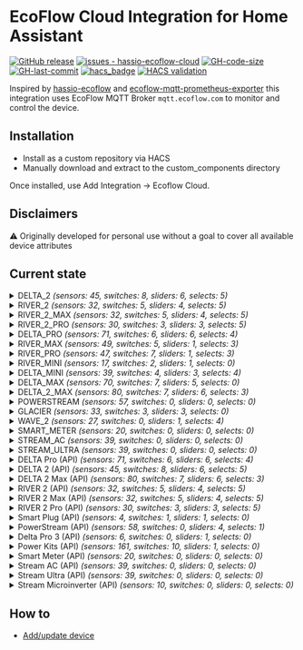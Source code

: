 # EcoFlow Cloud Integration for Home Assistant
[![GitHub release](https://img.shields.io/github/release/tolwi/hassio-ecoflow-cloud?include_prereleases=&sort=semver&color=blue)](https://github.com/tolwi/hassio-ecoflow-cloud/releases/)
[![issues - hassio-ecoflow-cloud](https://img.shields.io/github/issues/tolwi/hassio-ecoflow-cloud)](https://github.com/tolwi/hassio-ecoflow-cloud/issues)
[![GH-code-size](https://img.shields.io/github/languages/code-size/tolwi/hassio-ecoflow-cloud?color=red)](https://github.com/tolwi/hassio-ecoflow-cloud)
[![GH-last-commit](https://img.shields.io/github/last-commit/tolwi/hassio-ecoflow-cloud?style=flat-square)](https://github.com/tolwi/hassio-ecoflow-cloud/commits/main)
[![hacs_badge](https://img.shields.io/badge/HACS-Custom-41BDF5.svg)](https://github.com/hacs/integration)
[![HACS validation](https://github.com/tolwi/hassio-ecoflow-cloud/workflows/Validate%20with%20hassfest%20and%20HACS/badge.svg)](https://github.com/tolwi/hassio-ecoflow-cloud/actions?query=workflow:"Validate%20with%20hassfest%20and%20HACS")

Inspired by [hassio-ecoflow](https://github.com/vwt12eh8/hassio-ecoflow) and [ecoflow-mqtt-prometheus-exporter](https://github.com/berezhinskiy/ecoflow-mqtt-prometheus-exporter) this integration uses EcoFlow MQTT Broker `mqtt.ecoflow.com` to monitor and control the device.

## Installation

- Install as a custom repository via HACS
- Manually download and extract to the custom_components directory

Once installed, use Add Integration -> Ecoflow Cloud.

## Disclaimers

⚠️ Originally developed for personal use without a goal to cover all available device attributes

## Current state
<details><summary> DELTA_2 <i>(sensors: 45, switches: 8, sliders: 6, selects: 5)</i> </summary>
<p>

*Sensors*
- Main Battery Level
- Main Design Capacity  _(disabled)_
- Main Full Capacity  _(disabled)_
- Main Remain Capacity  _(disabled)_
- State of Health
- Battery Level
- Total In Power
- Total Out Power
- AC In Power
- AC Out Power
- AC In Volts
- AC Out Volts
- Solar In Power
- DC Out Power
- Type-C (1) Out Power
- Type-C (2) Out Power
- USB (1) Out Power
- USB (2) Out Power
- USB QC (1) Out Power
- USB QC (2) Out Power
- Charge Remaining Time
- Discharge Remaining Time
- Inv Out Temperature
- Cycles
- Battery Temperature
- Min Cell Temperature  _(disabled)_
- Max Cell Temperature  _(disabled)_
- Battery Volts  _(disabled)_
- Min Cell Volts  _(disabled)_
- Max Cell Volts  _(disabled)_
- Slave Battery Level  _(auto)_
- Slave Design Capacity  _(disabled)_
- Slave Full Capacity  _(disabled)_
- Slave Remain Capacity  _(disabled)_
- Slave State of Health
- Slave Battery Temperature  _(auto)_
- Slave Min Cell Temperature  _(disabled)_
- Slave Max Cell Temperature  _(disabled)_
- Slave Battery Volts  _(disabled)_
- Slave Min Cell Volts  _(disabled)_
- Slave Max Cell Volts  _(disabled)_
- Slave Cycles  _(auto)_
- Slave In Power  _(auto)_
- Slave Out Power  _(auto)_
- Status

*Switches*
- Beeper 
- USB Enabled 
- AC Always On 
- Prio Solar Charging 
- AC Enabled 
- X-Boost Enabled 
- DC (12V) Enabled 
- Backup Reserve Enabled 

*Sliders (numbers)*
- Max Charge Level 
- Min Discharge Level 
- Backup Reserve Level 
- Generator Auto Start Level 
- Generator Auto Stop Level 
- AC Charging Power 

*Selects*
- DC (12V) Charge Current 
- Screen Timeout 
- Unit Timeout 
- AC Timeout 
- DC (12V) Timeout 

</p></details>

<details><summary> RIVER_2 <i>(sensors: 32, switches: 5, sliders: 4, selects: 5)</i> </summary>
<p>

*Sensors*
- Main Battery Level
- Main Design Capacity  _(disabled)_
- Main Full Capacity  _(disabled)_
- Main Remain Capacity  _(disabled)_
- State of Health
- Battery Level
- Battery Charging State
- Total In Power
- Total Out Power
- Solar In Current
- Solar In Voltage
- AC In Power
- AC Out Power
- AC In Volts
- AC Out Volts
- Type-C In Power
- Solar In Power
- DC Out Power
- Type-C Out Power
- USB Out Power
- Charge Remaining Time
- Discharge Remaining Time
- Remaining Time
- Inv Out Temperature
- Cycles
- Battery Temperature
- Min Cell Temperature  _(disabled)_
- Max Cell Temperature  _(disabled)_
- Battery Volts  _(disabled)_
- Min Cell Volts  _(disabled)_
- Max Cell Volts  _(disabled)_
- Status

*Switches*
- AC Enabled 
- AC Always On 
- X-Boost Enabled 
- DC (12V) Enabled 
- Backup Reserve Enabled 

*Sliders (numbers)*
- Max Charge Level 
- Min Discharge Level 
- AC Charging Power 
- Backup Reserve Level 

*Selects*
- DC (12V) Charge Current 
- DC Mode 
- Screen Timeout 
- Unit Timeout 
- AC Timeout 

</p></details>

<details><summary> RIVER_2_MAX <i>(sensors: 32, switches: 5, sliders: 4, selects: 5)</i> </summary>
<p>

*Sensors*
- Main Battery Level
- Main Design Capacity  _(disabled)_
- Main Full Capacity  _(disabled)_
- Main Remain Capacity  _(disabled)_
- State of Health
- Battery Level
- Battery Charging State
- Total In Power
- Total Out Power
- Solar In Current
- Solar In Voltage
- AC In Power
- AC Out Power
- AC In Volts
- AC Out Volts
- Type-C In Power
- Solar In Power
- DC Out Power
- Type-C Out Power
- USB Out Power
- Charge Remaining Time
- Discharge Remaining Time
- Remaining Time
- Inv Out Temperature
- Cycles
- Battery Temperature
- Min Cell Temperature  _(disabled)_
- Max Cell Temperature  _(disabled)_
- Battery Volts  _(disabled)_
- Min Cell Volts  _(disabled)_
- Max Cell Volts  _(disabled)_
- Status

*Switches*
- AC Enabled 
- AC Always On 
- X-Boost Enabled 
- DC (12V) Enabled 
- Backup Reserve Enabled 

*Sliders (numbers)*
- Max Charge Level 
- Min Discharge Level 
- AC Charging Power 
- Backup Reserve Level 

*Selects*
- DC (12V) Charge Current 
- DC Mode 
- Screen Timeout 
- Unit Timeout 
- AC Timeout 

</p></details>

<details><summary> RIVER_2_PRO <i>(sensors: 30, switches: 3, sliders: 3, selects: 5)</i> </summary>
<p>

*Sensors*
- Main Battery Level
- Main Design Capacity  _(disabled)_
- Main Full Capacity  _(disabled)_
- Main Remain Capacity  _(disabled)_
- State of Health
- Battery Level
- Battery Charging State
- Total In Power
- Total Out Power
- AC In Power
- AC Out Power
- AC In Volts
- AC Out Volts
- Type-C In Power
- Solar In Power
- DC Out Power
- Type-C Out Power
- USB Out Power
- Charge Remaining Time
- Discharge Remaining Time
- Remaining Time
- Inv Out Temperature
- Cycles
- Battery Temperature
- Min Cell Temperature  _(disabled)_
- Max Cell Temperature  _(disabled)_
- Battery Volts  _(disabled)_
- Min Cell Volts  _(disabled)_
- Max Cell Volts  _(disabled)_
- Status

*Switches*
- AC Enabled 
- X-Boost Enabled 
- DC (12V) Enabled 

*Sliders (numbers)*
- Max Charge Level 
- Min Discharge Level 
- AC Charging Power 

*Selects*
- DC (12V) Charge Current 
- DC Mode 
- Screen Timeout 
- Unit Timeout 
- AC Timeout 

</p></details>

<details><summary> DELTA_PRO <i>(sensors: 71, switches: 6, sliders: 6, selects: 4)</i> </summary>
<p>

*Sensors*
- Main Battery Level
- Main Battery Level (Precise)  _(disabled)_
- Main Design Capacity  _(disabled)_
- Main Full Capacity  _(disabled)_
- Main Remain Capacity  _(disabled)_
- State of Health
- Battery Level
- Battery Level (Precise)  _(disabled)_
- Total In Power
- Total Out Power
- AC In Power
- AC Out Power
- AC In Volts
- AC Out Volts
- Solar In Power
- Solar In Voltage
- Solar In Current
- DC Out Power
- DC Out Voltage
- DC Car Out Power
- DC Anderson Out Power
- Type-C (1) Out Power
- Type-C (2) Out Power
- USB (1) Out Power
- USB (2) Out Power
- USB QC (1) Out Power
- USB QC (2) Out Power
- Charge Remaining Time
- Discharge Remaining Time
- Cycles
- Battery Temperature
- Min Cell Temperature  _(disabled)_
- Max Cell Temperature  _(disabled)_
- Main Battery Current  _(disabled)_
- Battery Volts  _(disabled)_
- Min Cell Volts  _(disabled)_
- Max Cell Volts  _(disabled)_
- Solar In Energy
- Battery Charge Energy from AC
- Battery Charge Energy from DC
- Battery Discharge Energy to AC
- Battery Discharge Energy to DC
- Slave 1 Battery Level  _(auto)_
- Slave 1 Battery Level (Precise)  _(disabled)_
- Slave 1 Design Capacity  _(disabled)_
- Slave 1 Full Capacity  _(disabled)_
- Slave 1 Remain Capacity  _(disabled)_
- Slave 1 State of Health
- Slave 1 Battery Temperature  _(auto)_
- Slave 1 In Power  _(auto)_
- Slave 1 Out Power  _(auto)_
- Slave 2 Battery Level  _(auto)_
- Slave 2 Battery Level (Precise)  _(disabled)_
- Slave 2 Design Capacity  _(disabled)_
- Slave 2 Full Capacity  _(disabled)_
- Slave 2 Remain Capacity  _(disabled)_
- Slave 2 State of Health
- Slave 1 Battery Volts  _(disabled)_
- Slave 1 Min Cell Volts  _(disabled)_
- Slave 1 Max Cell Volts  _(disabled)_
- Slave 1 Battery Current  _(disabled)_
- Slave 2 Battery Volts  _(disabled)_
- Slave 2 Min Cell Volts  _(disabled)_
- Slave 2 Max Cell Volts  _(disabled)_
- Slave 2 Battery Current  _(disabled)_
- Slave 2 Battery Temperature  _(auto)_
- Slave 2 In Power  _(auto)_
- Slave 2 Out Power  _(auto)_
- Slave 1 Cycles  _(disabled)_
- Slave 2 Cycles  _(disabled)_
- Status

*Switches*
- Beeper 
- DC (12V) Enabled 
- AC Enabled 
- X-Boost Enabled 
- AC Always On 
- Backup Reserve Enabled 

*Sliders (numbers)*
- Max Charge Level 
- Min Discharge Level 
- Backup Reserve Level 
- Generator Auto Start Level 
- Generator Auto Stop Level 
- AC Charging Power 

*Selects*
- DC (12V) Charge Current 
- Screen Timeout 
- Unit Timeout 
- AC Timeout 

</p></details>

<details><summary> RIVER_MAX <i>(sensors: 49, switches: 5, sliders: 1, selects: 3)</i> </summary>
<p>

*Sensors*
- Main Battery Level
- Main Design Capacity  _(disabled)_
- Main Full Capacity  _(disabled)_
- Main Remain Capacity  _(disabled)_
- Battery Level
- Total In Power
- Total Out Power
- Solar In Current
- Solar In Voltage
- AC In Power
- AC Out Power
- AC In Volts
- AC Out Volts
- DC Out Power
- Type-C Out Power
- DC Temperature  _(disabled)_
- USB C Temperature  _(disabled)_
- USB (1) Out Power
- USB (2) Out Power
- USB (3) Out Power
- Remaining Time
- Cycles
- Battery Temperature
- Min Cell Temperature  _(disabled)_
- Max Cell Temperature  _(disabled)_
- Battery Current  _(disabled)_
- Battery Volts  _(disabled)_
- Min Cell Volts  _(disabled)_
- Max Cell Volts  _(disabled)_
- Inverter Inside Temperature
- Inverter Outside Temperature
- Solar In Energy
- Battery Charge Energy from AC
- Battery Charge Energy from DC
- Battery Discharge Energy to AC
- Battery Discharge Energy to DC
- Slave Battery Level  _(auto)_
- Slave Design Capacity  _(disabled)_
- Slave Full Capacity  _(disabled)_
- Slave Remain Capacity  _(disabled)_
- Slave Battery Temperature  _(auto)_
- Slave Min Cell Temperature  _(disabled)_
- Slave Max Cell Temperature  _(disabled)_
- Slave Battery Current  _(disabled)_
- Slave Battery Volts  _(disabled)_
- Slave Min Cell Volts  _(disabled)_
- Slave Max Cell Volts  _(disabled)_
- Slave Cycles  _(auto)_
- Status

*Switches*
- Beeper 
- AC Enabled 
- DC (12V) Enabled 
- X-Boost Enabled 
- Auto Fan Speed 

*Sliders (numbers)*
- Max Charge Level 

*Selects*
- Unit Timeout 
- DC (12V) Timeout 
- AC Timeout 

</p></details>

<details><summary> RIVER_PRO <i>(sensors: 47, switches: 7, sliders: 1, selects: 3)</i> </summary>
<p>

*Sensors*
- Main Battery Level
- Main Full Capacity  _(disabled)_
- Main Remain Capacity  _(disabled)_
- Battery Level
- Total In Power
- Total Out Power
- Solar In Current
- Solar In Voltage
- AC In Power
- AC Out Power
- AC In Volts
- AC Out Volts
- DC Out Power
- Type-C Out Power
- DC Temperature  _(disabled)_
- USB C Temperature  _(disabled)_
- USB (1) Out Power
- USB (2) Out Power
- USB (3) Out Power
- Remaining Time
- Cycles
- Battery Temperature
- Min Cell Temperature  _(disabled)_
- Max Cell Temperature  _(disabled)_
- Battery Current  _(disabled)_
- Battery Volts  _(disabled)_
- Min Cell Volts  _(disabled)_
- Max Cell Volts  _(disabled)_
- Inverter Inside Temperature
- Inverter Outside Temperature
- Solar In Energy
- Battery Charge Energy from AC
- Battery Charge Energy from DC
- Battery Discharge Energy to AC
- Battery Discharge Energy to DC
- Slave Battery Level  _(auto)_
- Slave Full Capacity  _(disabled)_
- Slave Remain Capacity  _(disabled)_
- Slave Cycles  _(auto)_
- Slave Battery Temperature  _(auto)_
- Slave Min Cell Temperature  _(disabled)_
- Slave Max Cell Temperature  _(disabled)_
- Slave Battery Current  _(disabled)_
- Slave Battery Volts  _(disabled)_
- Slave Min Cell Volts  _(disabled)_
- Slave Max Cell Volts  _(disabled)_
- Status

*Switches*
- Beeper 
- AC Always On 
- DC (12V) Enabled 
- AC Enabled 
- X-Boost Enabled 
- AC Slow Charging 
- Auto Fan Speed 

*Sliders (numbers)*
- Max Charge Level 

*Selects*
- Unit Timeout 
- DC (12V) Timeout 
- AC Timeout 

</p></details>

<details><summary> RIVER_MINI <i>(sensors: 17, switches: 2, sliders: 1, selects: 0)</i> </summary>
<p>

*Sensors*
- Main Battery Level
- AC In Power
- AC Out Power
- AC In Volts
- AC Out Volts
- Solar In Voltage
- Solar In Current
- Inverter Inside Temperature
- Inverter Outside Temperature
- Solar In Energy
- Battery Charge Energy from AC
- Battery Charge Energy from DC
- Battery Discharge Energy to AC
- Battery Discharge Energy to DC
- Total In Power
- Total Out Power
- Cycles

*Switches*
- AC Enabled 
- X-Boost Enabled 

*Sliders (numbers)*
- Max Charge Level 

*Selects*

</p></details>

<details><summary> DELTA_MINI <i>(sensors: 39, switches: 4, sliders: 3, selects: 4)</i> </summary>
<p>

*Sensors*
- Main Battery Level
- Main Battery Level (Precise)  _(disabled)_
- Main Design Capacity  _(disabled)_
- Main Full Capacity  _(disabled)_
- Main Remain Capacity  _(disabled)_
- State of Health
- Battery Level
- Battery Level (Precise)  _(disabled)_
- Total In Power
- Total Out Power
- AC In Power
- AC Out Power
- AC In Volts
- AC Out Volts
- Solar In Power
- Solar In Voltage
- Solar In Current
- DC Out Power
- DC Out Voltage
- DC Car Out Power
- DC Anderson Out Power
- Type-C (1) Out Power
- Type-C (2) Out Power
- USB (1) Out Power
- USB (2) Out Power
- USB QC (1) Out Power
- USB QC (2) Out Power
- Charge Remaining Time
- Discharge Remaining Time
- Cycles
- Battery Temperature  _(disabled)_
- Main Battery Current  _(disabled)_
- Battery Volts  _(disabled)_
- Solar In Energy
- Battery Charge Energy from AC
- Battery Charge Energy from DC
- Battery Discharge Energy to AC
- Battery Discharge Energy to DC
- Status

*Switches*
- Beeper 
- DC (12V) Enabled 
- AC Enabled 
- X-Boost Enabled 

*Sliders (numbers)*
- Max Charge Level 
- Min Discharge Level 
- AC Charging Power 

*Selects*
- DC (12V) Charge Current 
- Screen Timeout 
- Unit Timeout 
- AC Timeout 

</p></details>

<details><summary> DELTA_MAX <i>(sensors: 70, switches: 7, sliders: 5, selects: 0)</i> </summary>
<p>

*Sensors*
- Main Battery Level
- Main Battery Level (Precise)  _(disabled)_
- Main Design Capacity  _(disabled)_
- Main Full Capacity  _(disabled)_
- Main Remain Capacity  _(disabled)_
- State of Health
- Battery Level
- Battery Level (Precise)  _(disabled)_
- Total In Power
- Total Out Power
- Main Battery Current
- AC In Power
- AC Out Power
- AC In Volts
- AC Out Volts
- Solar In Power
- Solar In Voltage
- Solar In Current
- DC Out Power
- DC Out Voltage
- Type-C (1) Out Power
- Type-C (2) Out Power
- USB (1) Out Power
- USB (2) Out Power
- USB QC (1) Out Power
- USB QC (2) Out Power
- Charge Remaining Time
- Discharge Remaining Time
- Inv Out Temperature
- Cycles
- Battery Temperature
- Min Cell Temperature  _(disabled)_
- Max Cell Temperature  _(disabled)_
- Battery Volts  _(disabled)_
- Min Cell Volts  _(disabled)_
- Max Cell Volts  _(disabled)_
- Solar In Energy
- Battery Charge Energy from AC
- Battery Charge Energy from DC
- Battery Discharge Energy to AC
- Battery Discharge Energy to DC
- Slave 1 Battery Level  _(auto)_
- Slave 1 Battery Level (Precise)  _(disabled)_
- Slave 1 Design Capacity  _(disabled)_
- Slave 1 Full Capacity  _(disabled)_
- Slave 1 Remain Capacity  _(disabled)_
- Slave 1 State of Health
- Slave 1 Battery Temperature  _(auto)_
- Slave 1 In Power  _(auto)_
- Slave 1 Out Power  _(auto)_
- Slave 2 Battery Level  _(auto)_
- Slave 2 Battery Level (Precise)  _(disabled)_
- Slave 2 Design Capacity  _(disabled)_
- Slave 2 Full Capacity  _(disabled)_
- Slave 2 Remain Capacity  _(disabled)_
- Slave 2 State of Health
- Slave 1 Battery Volts  _(disabled)_
- Slave 1 Min Cell Volts  _(disabled)_
- Slave 1 Max Cell Volts  _(disabled)_
- Slave 1 Battery Current  _(disabled)_
- Slave 2 Battery Volts  _(disabled)_
- Slave 2 Min Cell Volts  _(disabled)_
- Slave 2 Max Cell Volts  _(disabled)_
- Slave 2 Battery Current  _(disabled)_
- Slave 2 Battery Temperature  _(auto)_
- Slave 2 In Power  _(auto)_
- Slave 2 Out Power  _(auto)_
- Slave 1 Cycles  _(disabled)_
- Slave 2 Cycles  _(disabled)_
- Status

*Switches*
- Beeper 
- USB Enabled 
- AC Always On 
- Prio Solar Charging 
- AC Enabled 
- X-Boost Enabled 
- DC (12V) Enabled 

*Sliders (numbers)*
- Max Charge Level 
- Min Discharge Level 
- Generator Auto Start Level 
- Generator Auto Stop Level 
- AC Charging Power 

*Selects*

</p></details>

<details><summary> DELTA_2_MAX <i>(sensors: 80, switches: 7, sliders: 6, selects: 3)</i> </summary>
<p>

*Sensors*
- Cumulative Capacity Charge (mAh)  _(disabled)_
- Cumulative Energy Charge (Wh)
- Cumulative Capacity Discharge (mAh)  _(disabled)_
- Cumulative Energy Discharge (Wh)
- Main Battery Level
- Main Design Capacity  _(disabled)_
- Main Full Capacity  _(disabled)_
- Main Remain Capacity  _(disabled)_
- State of Health
- Battery Level
- Total In Power
- Total Out Power
- AC In Power
- AC Out Power
- AC In Volts
- AC Out Volts
- Solar (1) In Power
- Solar (2) In Power
- Solar (1) In Volts
- Solar (2) In Volts
- Solar (1) In Amps
- Solar (2) In Amps
- DC Out Power
- Type-C (1) Out Power
- Type-C (2) Out Power
- USB (1) Out Power
- USB (2) Out Power
- USB QC (1) Out Power
- USB QC (2) Out Power
- Charge Remaining Time
- Discharge Remaining Time
- Inv Out Temperature
- Cycles
- Battery Temperature
- Min Cell Temperature  _(disabled)_
- Max Cell Temperature  _(disabled)_
- Battery Volts  _(disabled)_
- Min Cell Volts  _(disabled)_
- Max Cell Volts  _(disabled)_
- Battery level SOC  _(auto)_
- Slave 1 Cumulative Capacity Charge (mAh)  _(auto)_
- Slave 1 Cumulative Energy Charge (Wh)  _(disabled)_
- Slave 1 Cumulative Capacity Discharge (mAh)  _(auto)_
- Slave 1 Cumulative Energy Discharge (Wh)  _(disabled)_
- Slave 1 Battery Level  _(auto)_
- Slave 1 Design Capacity  _(disabled)_
- Slave 1 Full Capacity  _(disabled)_
- Slave 1 Remain Capacity  _(disabled)_
- Slave 1 Battery Temperature  _(auto)_
- Slave 1 Min Cell Temperature  _(disabled)_
- Slave 1 Max Cell Temperature  _(disabled)_
- Slave 1 Battery Volts  _(disabled)_
- Slave 1 Min Cell Volts  _(disabled)_
- Slave 1 Max Cell Volts  _(disabled)_
- Slave 1 Cycles  _(auto)_
- Slave 1 State of Health  _(auto)_
- Slave 1 In Power  _(auto)_
- Slave 1 Out Power  _(auto)_
- Slave 1 Battery level SOC  _(auto)_
- Slave 2 Cumulative Capacity Charge (mAh)  _(disabled)_
- Slave 2 Cumulative Energy Charge (Wh)  _(auto)_
- Slave 2 Cumulative Capacity Discharge (mAh)  _(disabled)_
- Slave 2 Cumulative Energy Discharge (Wh)  _(auto)_
- Slave 2 Battery Level  _(auto)_
- Slave 2 Design Capacity  _(disabled)_
- Slave 2 Full Capacity  _(disabled)_
- Slave 2 Remain Capacity  _(disabled)_
- Slave 2 Battery Temperature  _(auto)_
- Slave 2 Min Cell Temperature  _(disabled)_
- Slave 2 Max Cell Temperature  _(disabled)_
- Slave 2 Battery Volts  _(disabled)_
- Slave 2 Min Cell Volts  _(disabled)_
- Slave 2 Max Cell Volts  _(disabled)_
- Slave 2 Cycles  _(auto)_
- Slave 2 State of Health  _(auto)_
- Slave 2 In Power  _(auto)_
- Slave 2 Out Power  _(auto)_
- Slave 2 Battery level SOC  _(auto)_
- Status
- Status (Scheduled)

*Switches*
- Beeper 
- USB Enabled 
- AC Always On 
- AC Enabled 
- X-Boost Enabled 
- DC (12V) Enabled 
- Backup Reserve Enabled 

*Sliders (numbers)*
- Max Charge Level 
- Min Discharge Level 
- Backup Reserve Level 
- Generator Auto Start Level 
- Generator Auto Stop Level 
- AC Charging Power 

*Selects*
- Screen Timeout 
- Unit Timeout 
- AC Timeout 

</p></details>

<details><summary> POWERSTREAM <i>(sensors: 57, switches: 0, sliders: 0, selects: 0)</i> </summary>
<p>

*Sensors*
- Solar 1 Watts
- Solar 1 Input Potential
- Solar 1 Op Potential
- Solar 1 Currrent
- Solar 1 Temperature
- Solar 1 Relay Status
- Solar 1 Error Code  _(disabled)_
- Solar 1 Warning Code  _(disabled)_
- Solar 1 Status  _(disabled)_
- Solar 2 Watts
- Solar 2 Input Potential
- Solar 2 Op Potential
- Solar 2 Current
- Solar 2 Temperature
- Solar 2 Relay Status
- Solar 2 Error Code  _(disabled)_
- Solar 2 Warning Code  _(disabled)_
- Solar 2 Status  _(disabled)_
- Battery Type  _(disabled)_
- Battery Charge
- Battery Input Watts
- Battery Input Potential
- Battery Op Potential
- Battery Input Current
- Battery Temperature
- Charge Time
- Discharge Time
- Battery Error Code  _(disabled)_
- Battery Warning Code  _(disabled)_
- Battery Status  _(disabled)_
- LLC Input Potential  _(disabled)_
- LLC Op Potential  _(disabled)_
- LLC Error Code  _(disabled)_
- LLC Warning Code  _(disabled)_
- LLC Status  _(disabled)_
- Inverter On/Off Status
- Inverter Output Watts
- Inverter Output Potential  _(disabled)_
- Inverter Op Potential
- Inverter Output Current
- Inverter DC Current
- Inverter Frequency
- Inverter Temperature
- Inverter Relay Status
- Inverter Error Code  _(disabled)_
- Inverter Warning Code  _(disabled)_
- Inverter Status  _(disabled)_
- Other Loads
- Smart Plug Loads
- Rated Power
- Lower Battery Limit  _(disabled)_
- Upper Battery Limit  _(disabled)_
- Wireless Error Code  _(disabled)_
- Wireless Warning Code  _(disabled)_
- LED Brightness  _(disabled)_
- Heartbeat Frequency  _(disabled)_
- Status

*Switches*

*Sliders (numbers)*

*Selects*

</p></details>

<details><summary> GLACIER <i>(sensors: 33, switches: 3, sliders: 3, selects: 0)</i> </summary>
<p>

*Sensors*
- Main Battery Level
- Main Design Capacity  _(disabled)_
- Main Full Capacity  _(disabled)_
- Main Remain Capacity  _(disabled)_
- Battery Level
- Battery Charging State
- Total In Power
- Total Out Power
- Motor Power
- Charge Remaining Time
- Discharge Remaining Time
- Cycles
- Battery Temperature
- Min Cell Temperature  _(disabled)_
- Max Cell Temperature  _(disabled)_
- Battery Volts  _(disabled)_
- Min Cell Volts  _(disabled)_
- Max Cell Volts  _(disabled)_
- Battery Present
- XT60 State
- Fan Level
- Ambient Temperature
- Exhaust Temperature
- Water Temperature
- Left Temperature
- Right Temperature
- Dual Zone Mode
- Ice Time Remain
- Ice Percentage
- Ice Make Mode
- Ice Alert
- Ice Water Level OK
- Status

*Switches*
- Beeper 
- Eco Mode 
- Power 

*Sliders (numbers)*
- Left Set Temperature 
- Combined Set Temperature 
- Right Set Temperature 

*Selects*

</p></details>

<details><summary> WAVE_2 <i>(sensors: 27, switches: 0, sliders: 1, selects: 4)</i> </summary>
<p>

*Sensors*
- Main Battery Level
- Main Remain Capacity  _(disabled)_
- Battery Temperature
- Min Cell Temperature  _(disabled)_
- Max Cell Temperature  _(disabled)_
- Charge Remaining Time
- Discharge Remaining Time
- Condensation temperature  _(disabled)_
- Return air temperature in condensation zone  _(disabled)_
- Air outlet temperature  _(disabled)_
- Evaporation temperature  _(disabled)_
- Exhaust temperature  _(disabled)_
- Evaporation zone return air temperature  _(disabled)_
- Air outlet temperature  _(disabled)_
- Ambient temperature  _(disabled)_
- PV input power
- Battery output power
- PV charging power
- AC input power
- Power supply power
- System power
- Battery power
- Motor operating power
- Battery output power
- AC input power
- PV input power
- Status

*Switches*

*Sliders (numbers)*
- Set Temperature 

*Selects*
- Wind speed 
- Main mode 
- Remote startup/shutdown 
- Sub-mode 

</p></details>

<details><summary> SMART_METER <i>(sensors: 20, switches: 0, sliders: 0, selects: 0)</i> </summary>
<p>

*Sensors*
- Power Grid Global
- Power Grid L1  _(disabled)_
- Power Grid L2  _(disabled)_
- Power Grid L3  _(disabled)_
- Power Grid (L1) In Amps  _(disabled)_
- Power Grid (L2) In Amps  _(disabled)_
- Power Grid (L3) In Amps  _(disabled)_
- Power Grid (L1) Volts  _(disabled)_
- Power Grid (L2) Volts  _(disabled)_
- Power Grid (L3) Volts  _(disabled)_
- Flag L1  _(disabled)_
- Flag L2  _(disabled)_
- Flag L3  _(disabled)_
- L1 Lifetime net usage  _(disabled)_
- L2 Lifetime net usage  _(disabled)_
- L3 Lifetime net usage  _(disabled)_
- Lifetime consumption
- Lifetime injection (2)  _(disabled)_
- Lifetime net usage
- Lifetime injection

*Switches*

*Sliders (numbers)*

*Selects*

</p></details>

<details><summary> STREAM_AC <i>(sensors: 39, switches: 0, sliders: 0, selects: 0)</i> </summary>
<p>

*Sensors*
- Cumulative Capacity Charge (mAh)  _(disabled)_
- Cumulative Energy Charge (Wh)
- Cumulative Capacity Discharge (mAh)  _(disabled)_
- Cumulative Energy Discharge (Wh)
- Charge Remaining Time  _(disabled)_
- Discharge Remaining Time  _(disabled)_
- Cycles
- Design Capacity  _(disabled)_
- Power Battery SOC
- Full Capacity  _(disabled)_
- Power AC
- Power Volts  _(disabled)_
- In Power
- Max Cell Temperature  _(disabled)_
- Max Cell Volts  _(disabled)_
- Min Cell Temperature  _(disabled)_
- Min Cell Volts  _(disabled)_
- Out Power
- Power Battery
- Power PV 1  _(auto)_
- Power PV 2  _(auto)_
- Power PV 3  _(auto)_
- Power PV 4  _(auto)_
- Power PV Sum
- Power SCHUKO1  _(auto)_
- Power SCHUKO2  _(auto)_
- Power Grid
- Power Sys Load
- Power Sys Load From Battery
- Power Sys Load From Grid
- Power Sys Load From PV
- Real State of Health  _(disabled)_
- Remain Capacity  _(disabled)_
- Remaining Time
- Power Battery
- State of Health
- Power AC SYS
- Battery Temperature
- Battery Volts  _(disabled)_

*Switches*

*Sliders (numbers)*

*Selects*

</p></details>

<details><summary> STREAM_ULTRA <i>(sensors: 39, switches: 0, sliders: 0, selects: 0)</i> </summary>
<p>

*Sensors*
- Cumulative Capacity Charge (mAh)  _(disabled)_
- Cumulative Energy Charge (Wh)
- Cumulative Capacity Discharge (mAh)  _(disabled)_
- Cumulative Energy Discharge (Wh)
- Charge Remaining Time  _(disabled)_
- Discharge Remaining Time  _(disabled)_
- Cycles
- Design Capacity  _(disabled)_
- Power Battery SOC
- Full Capacity  _(disabled)_
- Power AC
- Power Volts  _(disabled)_
- In Power
- Max Cell Temperature  _(disabled)_
- Max Cell Volts  _(disabled)_
- Min Cell Temperature  _(disabled)_
- Min Cell Volts  _(disabled)_
- Out Power
- Power Battery
- Power PV 1  _(auto)_
- Power PV 2  _(auto)_
- Power PV 3  _(auto)_
- Power PV 4  _(auto)_
- Power PV Sum
- Power SCHUKO1  _(auto)_
- Power SCHUKO2  _(auto)_
- Power Grid
- Power Sys Load
- Power Sys Load From Battery
- Power Sys Load From Grid
- Power Sys Load From PV
- Real State of Health  _(disabled)_
- Remain Capacity  _(disabled)_
- Remaining Time
- Power Battery
- State of Health
- Power AC SYS
- Battery Temperature
- Battery Volts  _(disabled)_

*Switches*

*Sliders (numbers)*

*Selects*

</p></details>

<details><summary> DELTA Pro (API) <i>(sensors: 71, switches: 6, sliders: 6, selects: 4)</i> </summary>
<p>

*Sensors*
- Main Battery Level
- Main Battery Level (Precise)  _(disabled)_
- Main Design Capacity  _(disabled)_
- Main Full Capacity  _(disabled)_
- Main Remain Capacity  _(disabled)_
- State of Health
- Battery Level
- Battery Level (Precise)  _(disabled)_
- Total In Power
- Total Out Power
- Main Battery Current
- AC In Power
- AC Out Power
- AC In Volts
- AC Out Volts
- Solar In Power
- Solar In Voltage
- Solar In Current
- DC Out Power
- DC Out Voltage
- DC Car Out Power
- DC Anderson Out Power
- Type-C (1) Out Power
- Type-C (2) Out Power
- USB (1) Out Power
- USB (2) Out Power
- USB QC (1) Out Power
- USB QC (2) Out Power
- Charge Remaining Time
- Discharge Remaining Time
- Cycles
- Battery Temperature
- Min Cell Temperature  _(disabled)_
- Max Cell Temperature  _(disabled)_
- Battery Volts  _(disabled)_
- Min Cell Volts  _(disabled)_
- Max Cell Volts  _(disabled)_
- Solar In Energy
- Battery Charge Energy from AC
- Battery Charge Energy from DC
- Battery Discharge Energy to AC
- Battery Discharge Energy to DC
- Slave 1 Battery Level  _(auto)_
- Slave 1 Battery Level (Precise)  _(disabled)_
- Slave 1 Design Capacity  _(disabled)_
- Slave 1 Full Capacity  _(disabled)_
- Slave 1 Remain Capacity  _(disabled)_
- Slave 1 State of Health
- Slave 1 Battery Temperature  _(auto)_
- Slave 1 In Power  _(auto)_
- Slave 1 Out Power  _(auto)_
- Slave 2 Battery Level  _(auto)_
- Slave 2 Battery Level (Precise)  _(disabled)_
- Slave 2 Design Capacity  _(disabled)_
- Slave 2 Full Capacity  _(disabled)_
- Slave 2 Remain Capacity  _(disabled)_
- Slave 2 State of Health
- Slave 1 Battery Volts  _(disabled)_
- Slave 1 Min Cell Volts  _(disabled)_
- Slave 1 Max Cell Volts  _(disabled)_
- Slave 1 Battery Current  _(disabled)_
- Slave 2 Battery Volts  _(disabled)_
- Slave 2 Min Cell Volts  _(disabled)_
- Slave 2 Max Cell Volts  _(disabled)_
- Slave 2 Battery Current  _(disabled)_
- Slave 2 Battery Temperature  _(auto)_
- Slave 2 In Power  _(auto)_
- Slave 2 Out Power  _(auto)_
- Slave 1 Cycles  _(disabled)_
- Slave 2 Cycles  _(disabled)_
- Status

*Switches*
- Beeper 
- DC (12V) Enabled 
- AC Enabled 
- X-Boost Enabled 
- AC Always On 
- Backup Reserve Enabled 

*Sliders (numbers)*
- Max Charge Level 
- Min Discharge Level 
- Backup Reserve Level 
- Generator Auto Start Level 
- Generator Auto Stop Level 
- AC Charging Power 

*Selects*
- DC (12V) Charge Current 
- Screen Timeout 
- Unit Timeout 
- AC Timeout 

</p></details>

<details><summary> DELTA 2 (API) <i>(sensors: 45, switches: 8, sliders: 6, selects: 5)</i> </summary>
<p>

*Sensors*
- Main Battery Level
- Main Design Capacity  _(disabled)_
- Main Full Capacity  _(disabled)_
- Main Remain Capacity  _(disabled)_
- State of Health
- Battery Level
- Total In Power
- Total Out Power
- AC In Power
- AC Out Power
- AC In Volts
- AC Out Volts
- Solar In Power
- DC Out Power
- Type-C (1) Out Power
- Type-C (2) Out Power
- USB (1) Out Power
- USB (2) Out Power
- USB QC (1) Out Power
- USB QC (2) Out Power
- Charge Remaining Time
- Discharge Remaining Time
- Inv Out Temperature
- Cycles
- Battery Temperature
- Min Cell Temperature  _(disabled)_
- Max Cell Temperature  _(disabled)_
- Battery Volts  _(disabled)_
- Min Cell Volts  _(disabled)_
- Max Cell Volts  _(disabled)_
- Slave Battery Level  _(auto)_
- Slave Design Capacity  _(disabled)_
- Slave Full Capacity  _(disabled)_
- Slave Remain Capacity  _(disabled)_
- Slave State of Health
- Slave Battery Temperature  _(auto)_
- Slave Min Cell Temperature  _(disabled)_
- Slave Max Cell Temperature  _(disabled)_
- Slave Battery Volts  _(disabled)_
- Slave Min Cell Volts  _(disabled)_
- Slave Max Cell Volts  _(disabled)_
- Slave Cycles  _(auto)_
- Slave In Power  _(auto)_
- Slave Out Power  _(auto)_
- Status

*Switches*
- Beeper 
- USB Enabled 
- AC Always On 
- Prio Solar Charging 
- AC Enabled 
- X-Boost Enabled 
- DC (12V) Enabled 
- Backup Reserve Enabled 

*Sliders (numbers)*
- Max Charge Level 
- Min Discharge Level 
- Backup Reserve Level 
- Generator Auto Start Level 
- Generator Auto Stop Level 
- AC Charging Power 

*Selects*
- DC (12V) Charge Current 
- Screen Timeout 
- Unit Timeout 
- AC Timeout 
- DC (12V) Timeout 

</p></details>

<details><summary> DELTA 2 Max (API) <i>(sensors: 80, switches: 7, sliders: 6, selects: 3)</i> </summary>
<p>

*Sensors*
- Cumulative Capacity Charge (mAh)  _(disabled)_
- Cumulative Energy Charge (Wh)
- Cumulative Capacity Discharge (mAh)  _(disabled)_
- Cumulative Energy Discharge (Wh)
- Main Battery Level
- Main Design Capacity  _(disabled)_
- Main Full Capacity  _(disabled)_
- Main Remain Capacity  _(disabled)_
- State of Health
- Battery Level
- Total In Power
- Total Out Power
- AC In Power
- AC Out Power
- AC In Volts
- AC Out Volts
- Solar (1) In Power
- Solar (2) In Power
- Solar (1) In Volts
- Solar (2) In Volts
- Solar (1) In Amps
- Solar (2) In Amps
- DC Out Power
- Type-C (1) Out Power
- Type-C (2) Out Power
- USB (1) Out Power
- USB (2) Out Power
- USB QC (1) Out Power
- USB QC (2) Out Power
- Charge Remaining Time
- Discharge Remaining Time
- Inv Out Temperature
- Cycles
- Battery Temperature
- Min Cell Temperature  _(disabled)_
- Max Cell Temperature  _(disabled)_
- Battery Volts  _(disabled)_
- Min Cell Volts  _(disabled)_
- Max Cell Volts  _(disabled)_
- Battery level SOC  _(auto)_
- Slave 1 Cumulative Capacity Charge (mAh)  _(auto)_
- Slave 1 Cumulative Energy Charge (Wh)  _(disabled)_
- Slave 1 Cumulative Capacity Discharge (mAh)  _(auto)_
- Slave 1 Cumulative Energy Discharge (Wh)  _(disabled)_
- Slave 1 Battery Level  _(auto)_
- Slave 1 Design Capacity  _(disabled)_
- Slave 1 Full Capacity  _(disabled)_
- Slave 1 Remain Capacity  _(disabled)_
- Slave 1 Battery Temperature  _(auto)_
- Slave 1 Min Cell Temperature  _(disabled)_
- Slave 1 Max Cell Temperature  _(disabled)_
- Slave 1 Battery Volts  _(disabled)_
- Slave 1 Min Cell Volts  _(disabled)_
- Slave 1 Max Cell Volts  _(disabled)_
- Slave 1 Cycles  _(auto)_
- Slave 1 State of Health  _(auto)_
- Slave 1 In Power  _(auto)_
- Slave 1 Out Power  _(auto)_
- Slave 1 Battery level SOC  _(auto)_
- Slave 2 Cumulative Capacity Charge (mAh)  _(disabled)_
- Slave 2 Cumulative Energy Charge (Wh)  _(auto)_
- Slave 2 Cumulative Capacity Discharge (mAh)  _(disabled)_
- Slave 2 Cumulative Energy Discharge (Wh)  _(auto)_
- Slave 2 Battery Level  _(auto)_
- Slave 2 Design Capacity  _(disabled)_
- Slave 2 Full Capacity  _(disabled)_
- Slave 2 Remain Capacity  _(disabled)_
- Slave 2 Battery Temperature  _(auto)_
- Slave 2 Min Cell Temperature  _(disabled)_
- Slave 2 Max Cell Temperature  _(disabled)_
- Slave 2 Battery Volts  _(disabled)_
- Slave 2 Min Cell Volts  _(disabled)_
- Slave 2 Max Cell Volts  _(disabled)_
- Slave 2 Cycles  _(auto)_
- Slave 2 State of Health  _(auto)_
- Slave 2 In Power  _(auto)_
- Slave 2 Out Power  _(auto)_
- Slave 2 Battery level SOC  _(auto)_
- Status
- Status (Scheduled)

*Switches*
- Beeper 
- USB Enabled 
- AC Always On 
- AC Enabled 
- X-Boost Enabled 
- DC (12V) Enabled 
- Backup Reserve Enabled 

*Sliders (numbers)*
- Max Charge Level 
- Min Discharge Level 
- Backup Reserve Level 
- Generator Auto Start Level 
- Generator Auto Stop Level 
- AC Charging Power 

*Selects*
- Screen Timeout 
- Unit Timeout 
- AC Timeout 

</p></details>

<details><summary> RIVER 2 (API) <i>(sensors: 32, switches: 5, sliders: 4, selects: 5)</i> </summary>
<p>

*Sensors*
- Main Battery Level
- Main Design Capacity  _(disabled)_
- Main Full Capacity  _(disabled)_
- Main Remain Capacity  _(disabled)_
- State of Health
- Battery Level
- Battery Charging State
- Total In Power
- Total Out Power
- Solar In Current
- Solar In Voltage
- AC In Power
- AC Out Power
- AC In Volts
- AC Out Volts
- Type-C In Power
- Solar In Power
- DC Out Power
- Type-C Out Power
- USB Out Power
- Charge Remaining Time
- Discharge Remaining Time
- Remaining Time
- Inv Out Temperature
- Cycles
- Battery Temperature
- Min Cell Temperature  _(disabled)_
- Max Cell Temperature  _(disabled)_
- Battery Volts  _(disabled)_
- Min Cell Volts  _(disabled)_
- Max Cell Volts  _(disabled)_
- Status

*Switches*
- AC Enabled 
- AC Always On 
- X-Boost Enabled 
- DC (12V) Enabled 
- Backup Reserve Enabled 

*Sliders (numbers)*
- Max Charge Level 
- Min Discharge Level 
- AC Charging Power 
- Backup Reserve Level 

*Selects*
- DC (12V) Charge Current 
- DC Mode 
- Screen Timeout 
- Unit Timeout 
- AC Timeout 

</p></details>

<details><summary> RIVER 2 Max (API) <i>(sensors: 32, switches: 5, sliders: 4, selects: 5)</i> </summary>
<p>

*Sensors*
- Main Battery Level
- Main Design Capacity  _(disabled)_
- Main Full Capacity  _(disabled)_
- Main Remain Capacity  _(disabled)_
- State of Health
- Battery Level
- Battery Charging State
- Total In Power
- Total Out Power
- Solar In Current
- Solar In Voltage
- AC In Power
- AC Out Power
- AC In Volts
- AC Out Volts
- Type-C In Power
- Solar In Power
- DC Out Power
- Type-C Out Power
- USB Out Power
- Charge Remaining Time
- Discharge Remaining Time
- Remaining Time
- Inv Out Temperature
- Cycles
- Battery Temperature
- Min Cell Temperature  _(disabled)_
- Max Cell Temperature  _(disabled)_
- Battery Volts  _(disabled)_
- Min Cell Volts  _(disabled)_
- Max Cell Volts  _(disabled)_
- Status

*Switches*
- AC Enabled 
- AC Always On 
- X-Boost Enabled 
- DC (12V) Enabled 
- Backup Reserve Enabled 

*Sliders (numbers)*
- Max Charge Level 
- Min Discharge Level 
- AC Charging Power 
- Backup Reserve Level 

*Selects*
- DC (12V) Charge Current 
- DC Mode 
- Screen Timeout 
- Unit Timeout 
- AC Timeout 

</p></details>

<details><summary> RIVER 2 Pro (API) <i>(sensors: 30, switches: 3, sliders: 3, selects: 5)</i> </summary>
<p>

*Sensors*
- Main Battery Level
- Main Design Capacity  _(disabled)_
- Main Full Capacity  _(disabled)_
- Main Remain Capacity  _(disabled)_
- State of Health
- Battery Level
- Battery Charging State
- Total In Power
- Total Out Power
- AC In Power
- AC Out Power
- AC In Volts
- AC Out Volts
- Type-C In Power
- Solar In Power
- DC Out Power
- Type-C Out Power
- USB Out Power
- Charge Remaining Time
- Discharge Remaining Time
- Remaining Time
- Inv Out Temperature
- Cycles
- Battery Temperature
- Min Cell Temperature  _(disabled)_
- Max Cell Temperature  _(disabled)_
- Battery Volts  _(disabled)_
- Min Cell Volts  _(disabled)_
- Max Cell Volts  _(disabled)_
- Status

*Switches*
- AC Enabled 
- X-Boost Enabled 
- DC (12V) Enabled 

*Sliders (numbers)*
- Max Charge Level 
- Min Discharge Level 
- AC Charging Power 

*Selects*
- DC (12V) Charge Current 
- DC Mode 
- Screen Timeout 
- Unit Timeout 
- AC Timeout 

</p></details>

<details><summary> Smart Plug (API) <i>(sensors: 4, switches: 1, sliders: 1, selects: 0)</i> </summary>
<p>

*Sensors*
- Temperature
- Volts
- Current
- Power

*Switches*
- On 

*Sliders (numbers)*
- Brightness 

*Selects*

</p></details>

<details><summary> PowerStream (API) <i>(sensors: 58, switches: 0, sliders: 4, selects: 1)</i> </summary>
<p>

*Sensors*
- ESP Temperature
- Solar 1 Watts
- Solar 1 Input Potential
- Solar 1 Op Potential
- Solar 1 Current
- Solar 1 Temperature
- Solar 1 Relay Status
- Solar 1 Error Code  _(disabled)_
- Solar 1 Warning Code  _(disabled)_
- Solar 1 Status  _(disabled)_
- Solar 2 Watts
- Solar 2 Input Potential
- Solar 2 Op Potential
- Solar 2 Current
- Solar 2 Temperature
- Solar 2 Relay Status
- Solar 2 Error Code  _(disabled)_
- Solar 2 Warning Code  _(disabled)_
- Solar 2 Status  _(disabled)_
- Battery Type  _(disabled)_
- Battery Charge
- Battery Input Watts
- Battery Input Potential
- Battery Op Potential
- Battery Input Current
- Battery Temperature
- Charge Time
- Discharge Time
- Battery Error Code  _(disabled)_
- Battery Warning Code  _(disabled)_
- Battery Status  _(disabled)_
- LLC Input Potential  _(disabled)_
- LLC Op Potential  _(disabled)_
- LLC Temperature
- LLC Error Code  _(disabled)_
- LLC Warning Code  _(disabled)_
- LLC Status  _(disabled)_
- Inverter On/Off Status
- Inverter Output Watts
- Inverter Output Potential  _(disabled)_
- Inverter Op Potential
- Inverter Output Current
- Inverter Frequency
- Inverter Temperature
- Inverter Relay Status
- Inverter Error Code  _(disabled)_
- Inverter Warning Code  _(disabled)_
- Inverter Status  _(disabled)_
- Other Loads
- Smart Plug Loads
- Rated Power
- Lower Battery Limit  _(disabled)_
- Upper Battery Limit  _(disabled)_
- Wireless Error Code  _(disabled)_
- Wireless Warning Code  _(disabled)_
- LED Brightness  _(disabled)_
- Heartbeat Frequency  _(disabled)_
- Status

*Switches*

*Sliders (numbers)*
- Min Discharge Level 
- Max Charge Level 
- Brightness 
- Custom load power settings 

*Selects*
- Power supply mode 

</p></details>

<details><summary> Delta Pro 3 (API) <i>(sensors: 6, switches: 0, sliders: 1, selects: 0)</i> </summary>
<p>

*Sensors*
- Main Battery Level
- Main Design Capacity  _(disabled)_
- Battery Level
- Total In Power
- Total Out Power
- AC In Power

*Switches*

*Sliders (numbers)*
- AC Charging Power 

*Selects*

</p></details>

<details><summary> Power Kits (API) <i>(sensors: 161, switches: 10, sliders: 1, selects: 0)</i> </summary>
<p>

### bbcin

*Sensors*
- DC Work Mode 1  _(disabled)_
- DC Work Mode 2  _(disabled)_
- DC In Hardware Type
- DC Online Pos  _(disabled)_
- DC In Energy for Day  _(disabled)_
- Disable Shake Control  _(disabled)_
- Is Car Moving  _(disabled)_
- DC In Event Code  _(disabled)_
- DC In Warning Code
- DC In Error Code
- DC In Battery Power
- DC In Battery Current
- DC In Battery Voltage
- DC Allow Discharge
- DC Discharge Energy  _(disabled)_
- DC In State
- DC In Power
- DC In Current
- DC In Voltage
- DC Charge Paused
- DC Charge Type
- DC Charge Max Current
- DC Charge Mode
- DC In L1 Current  _(disabled)_
- DC In L2 Current  _(disabled)_
- DC In HS1 Temperature
- DC In HS2 Temperature
- DC In PCB Temperature
- Alt. Cable Unit
- Alt. Cable Length
- Alt. Cable Voltage Limit
- Alt. Voltage Limit En

*Switches*
- Main DC Output 

*Sliders (numbers)*

*Selects*

### bbcout

*Sensors*
- DC Out Current
- DC Out Power
- DC Out Battery Power
- DC 1 Out Battery Current  _(disabled)_
- DC 2 Out Battery Current  _(disabled)_
- DC Out Battery Voltage  _(disabled)_

*Switches*

*Sliders (numbers)*

*Selects*

### iclow

*Sensors*
- Main Battery Level
- BMS Error Code
- BMS Warning Code
- BMS Event Code  _(disabled)_
- BMS DC Temperature
- BMS Charge Discharge State  _(disabled)_
- BMS Charge Voltage  _(disabled)_
- BMS Charge Type  _(disabled)_
- BMS Charge In Type  _(disabled)_
- BMS Charge Flag  _(disabled)_
- BMS Max Charge Current  _(disabled)_
- BMS External Kit Type  _(disabled)_
- BMS Bus Current  _(disabled)_
- BMS Bus Voltage
- BMS LSPL Flag  _(disabled)_
- BMS Protect State
- BMS Battery Current  _(disabled)_
- Fan Level  _(disabled)_

*Switches*
- AC Output 
- AC Charging 

*Sliders (numbers)*
- AC Charging Power 

*Selects*

### bpxxx

*Sensors*
- Ampere battery (SN)
- max Capacity battery (SN)
- State of Charge (soc) battery (SN)
- minimal cell voltage battery (SN)
- full cycle count battery (SN)
- current voltage battery (SN)
- current Capacity battery (SN)
- Charing power battery (SN)
- temperatur battery (SN)
- remaining time battery (SN)
- maximum cell voltage battery (SN)
- discharing power battery (SN)

*Switches*

*Sliders (numbers)*

*Selects*

### kitscc

*Sensors*
- Total In Power
- Solar Battery Current
- Solar Battery Voltage
- Solar (2) In Power
- Solar (2) In Voltage
- Solar (2) In Current
- Solar (2) Error Code
- Solar (2) Hot Out  _(disabled)_
- Solar (2) Input Flag  _(disabled)_
- Solar (2) Work Mode  _(disabled)_
- Solar (2) Enabled
- Solar (2) Event Code  _(disabled)_
- Solar (2) Warn Code
- Solar (2) Temperature
- Solar (3) In Power
- Solar (3) In Voltage
- Solar (3) In Current
- Solar (3) Error Code
- Solar (3) Hot Out  _(disabled)_
- Solar (3) Input Flag  _(disabled)_
- Solar (3) Work Mode  _(disabled)_
- Solar (3) Enabled
- Solar (3) Event Code  _(disabled)_
- Solar (3) Warn Code
- Solar (3) Temperature
- Solar Total Charge Current  _(disabled)_
- Solar Energy for Day  _(disabled)_

*Switches*

*Sliders (numbers)*

*Selects*

### lddc

*Sensors*
- Distributer DC Out Power
- DC Out 1
- DC Out 2
- DC Out 3
- DC Out 4
- DC Out 5
- DC Out 6
- DC Out 7
- DC Out 8
- DC Out 9
- DC Out 10
- DC Out 11
- DC Out 12
- DC Ampere Out 1
- DC Ampere Out 2
- DC Ampere Out 3
- DC Ampere Out 4
- DC Ampere Out 5
- DC Ampere Out 6
- DC Ampere Out 7
- DC Ampere Out 8
- DC Ampere Out 9
- DC Ampere Out 10
- DC Ampere Out 11
- DC Ampere Out 12
- Distributer - DC Temperature 1
- Distributer - DC Temperature 2
- DC Out Ch Relay  _(disabled)_
- DC Out Enabled
- DC Out Set Ch State  _(disabled)_
- DC Out Voltage

*Switches*
- DC Switch 1 
- DC Switch 2 
- DC Switch 3 
- DC Switch 4 
- DC Switch 5 
- DC Switch 6 

*Sliders (numbers)*

*Selects*

### ichigh

*Sensors*
- AC Out Voltage
- AC Out Current
- AC Inverter Type  _(disabled)_
- AC In Frequency
- AC In Power
- AC In Current
- AC In Voltage
- AC Out Enabled
- AC Inverter Temperature
- AC Out Power
- AC Outlet Power
- AC Outlet Current
- AC Config Out Frequency  _(disabled)_
- AC Out Frequency
- AC Standby Time  _(disabled)_
- AC Input Day Power  _(disabled)_
- AC Output Day Power  _(disabled)_

*Switches*
- Prioretize grid 

*Sliders (numbers)*

*Selects*

### ldac

*Sensors*
- Distributer AC Out Power
- AC Out 1
- AC Out 2
- AC Out 3
- AC Out 4
- AC Out 5
- AC Out 6
- AC Ampere Out 1
- AC Ampere Out 2
- AC Ampere Out 3
- AC Ampere Out 4
- AC Ampere Out 5
- AC Ampere Out 6
- AC Inverter In Power
- AC Inverter In Voltage
- Distributer AC Temperature 1
- Distributer AC Temperature 2
- AC Charge State

*Switches*

*Sliders (numbers)*

*Selects*

</p></details>

<details><summary> Smart Meter (API) <i>(sensors: 20, switches: 0, sliders: 0, selects: 0)</i> </summary>
<p>

*Sensors*
- Power Grid Global
- Power Grid L1  _(disabled)_
- Power Grid L2  _(disabled)_
- Power Grid L3  _(disabled)_
- Power Grid (L1) In Amps  _(disabled)_
- Power Grid (L2) In Amps  _(disabled)_
- Power Grid (L3) In Amps  _(disabled)_
- Power Grid (L1) Volts  _(disabled)_
- Power Grid (L2) Volts  _(disabled)_
- Power Grid (L3) Volts  _(disabled)_
- Flag L1  _(disabled)_
- Flag L2  _(disabled)_
- Flag L3  _(disabled)_
- L1 Lifetime net usage  _(disabled)_
- L2 Lifetime net usage  _(disabled)_
- L3 Lifetime net usage  _(disabled)_
- Lifetime consumption
- Lifetime injection (2)  _(disabled)_
- Lifetime net usage
- Lifetime injection

*Switches*

*Sliders (numbers)*

*Selects*

</p></details>

<details><summary> Stream AC (API) <i>(sensors: 39, switches: 0, sliders: 0, selects: 0)</i> </summary>
<p>

*Sensors*
- Cumulative Capacity Charge (mAh)  _(disabled)_
- Cumulative Energy Charge (Wh)
- Cumulative Capacity Discharge (mAh)  _(disabled)_
- Cumulative Energy Discharge (Wh)
- Charge Remaining Time  _(disabled)_
- Discharge Remaining Time  _(disabled)_
- Cycles
- Design Capacity  _(disabled)_
- Power Battery SOC
- Full Capacity  _(disabled)_
- Power AC
- Power Volts  _(disabled)_
- In Power
- Max Cell Temperature  _(disabled)_
- Max Cell Volts  _(disabled)_
- Min Cell Temperature  _(disabled)_
- Min Cell Volts  _(disabled)_
- Out Power
- Power Battery
- Power PV 1  _(auto)_
- Power PV 2  _(auto)_
- Power PV 3  _(auto)_
- Power PV 4  _(auto)_
- Power PV Sum
- Power SCHUKO1  _(auto)_
- Power SCHUKO2  _(auto)_
- Power Grid
- Power Sys Load
- Power Sys Load From Battery
- Power Sys Load From Grid
- Power Sys Load From PV
- Real State of Health  _(disabled)_
- Remain Capacity  _(disabled)_
- Remaining Time
- Power Battery
- State of Health
- Power AC SYS
- Battery Temperature
- Battery Volts  _(disabled)_

*Switches*

*Sliders (numbers)*

*Selects*

</p></details>

<details><summary> Stream Ultra (API) <i>(sensors: 39, switches: 0, sliders: 0, selects: 0)</i> </summary>
<p>

*Sensors*
- Cumulative Capacity Charge (mAh)  _(disabled)_
- Cumulative Energy Charge (Wh)
- Cumulative Capacity Discharge (mAh)  _(disabled)_
- Cumulative Energy Discharge (Wh)
- Charge Remaining Time  _(disabled)_
- Discharge Remaining Time  _(disabled)_
- Cycles
- Design Capacity  _(disabled)_
- Power Battery SOC
- Full Capacity  _(disabled)_
- Power AC
- Power Volts  _(disabled)_
- In Power
- Max Cell Temperature  _(disabled)_
- Max Cell Volts  _(disabled)_
- Min Cell Temperature  _(disabled)_
- Min Cell Volts  _(disabled)_
- Out Power
- Power Battery
- Power PV 1  _(auto)_
- Power PV 2  _(auto)_
- Power PV 3  _(auto)_
- Power PV 4  _(auto)_
- Power PV Sum
- Power SCHUKO1  _(auto)_
- Power SCHUKO2  _(auto)_
- Power Grid
- Power Sys Load
- Power Sys Load From Battery
- Power Sys Load From Grid
- Power Sys Load From PV
- Real State of Health  _(disabled)_
- Remain Capacity  _(disabled)_
- Remaining Time
- Power Battery
- State of Health
- Power AC SYS
- Battery Temperature
- Battery Volts  _(disabled)_

*Switches*

*Sliders (numbers)*

*Selects*

</p></details>

<details><summary> Stream Microinverter (API) <i>(sensors: 10, switches: 0, sliders: 0, selects: 0)</i> </summary>
<p>

*Sensors*
- Power AC
- Power PV 1  _(auto)_
- Power PV 2  _(auto)_
- Power Volts  _(disabled)_
- Power PV1 Volts  _(auto)_
- Power PV2 Volts  _(auto)_
- Power In Amps  _(disabled)_
- Power PV1 In Amps  _(auto)_
- Power PV2 In Amps  _(auto)_
- Status

*Switches*

*Sliders (numbers)*

*Selects*

</p></details>


## How to
- [Add/update device](docs/integration.md)
